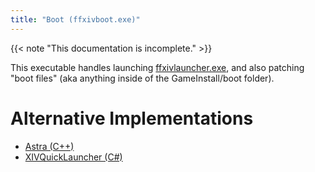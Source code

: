 ```yaml
---
title: "Boot (ffxivboot.exe)"
---
```


{{< note "This documentation is incomplete." >}}

This executable handles launching [ffxivlauncher.exe](executable/ffxivlauncher), and also patching "boot files" (aka anything inside of the GameInstall/boot folder).

# Alternative Implementations

* [Astra (C++)](https://git.sr.ht/~redstrate/astra/tree/main/item/launcher/src/squareboot.cpp)
* [XIVQuickLauncher (C#)](https://github.com/goatcorp/FFXIVQuickLauncher/blob/master/src/XIVLauncher.Common/Game/Launcher.cs)
